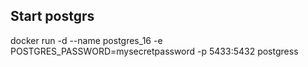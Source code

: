 ## Start postgrs
docker run -d --name postgres_16 -e POSTGRES_PASSWORD=mysecretpassword -p 5433:5432 postgress